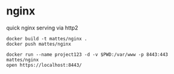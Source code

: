 nginx
=====

quick nginx serving via http2

```
docker build -t mattes/nginx .
docker push mattes/nginx

docker run --name project123 -d -v $PWD:/var/www -p 8443:443 mattes/nginx
open https://localhost:8443/
```

